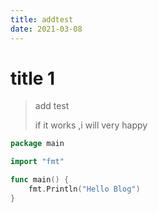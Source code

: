 ```yaml
---
title: addtest
date: 2021-03-08
---
```


# title 1

> add test
>
> if it works ,i will very happy





``` go
package main

import "fmt"

func main() {
    fmt.Println("Hello Blog")
}
```

